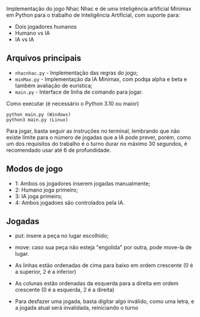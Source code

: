 Implementação do jogo Nhac Nhac e de uma inteligência artificial Minimax em Python para o trabalho de Inteligência Artificial, com suporte para:
- Dois jogadores humanos
- Humano vs IA
- IA vs IA

Arquivos principais
-------------------
- `nhacnhac.py` - Implementação das regras do jogo;
- `minMax.py` - Implementação da IA Minimax, com podqa alpha e beta e também avaliação de eurística;
- `main.py` - Interface de linha de comando para jogar.


Como executar (é necessário o Python 3.10 ou maior)
```
python main.py (Windows)
python3 main.py (Linux)
```

Para jogar, basta seguir as instruções no terminal, lembrando que não existe limite para o número de jogadas que a IA pode prever, porém, como um dos requisitos
do trabalho é o turno durar no máximo 30 segundos, é recomendado usar até 6 de profundidade.

Modos de jogo
--------------------
- 1: Ambos os jogadores inserem jogadas manualmente;
- 2: Humano joga primeiro;
- 3: IA joga primeiro;
- 4: Ambos jogadoes são controlados pela IA.

Jogadas
--------------------
- put: insere a peça no lugar escolhido;
- move: caso sua peça não esteja "engolida" por outra, pode move-la de lugar.

- As linhas estão ordenadas de cima para baixo em ordem crescente (0 é a superior, 2 é a inferior)
- As colunas estão ordenadas da esquerda para a direita em ordem crescente (0 é a esquerda, 2 é a direita)
- Para desfazer uma jogada, basta digitar algo inválido, como uma letra, e a jogada atual será invalidada, reiniciando o turno
